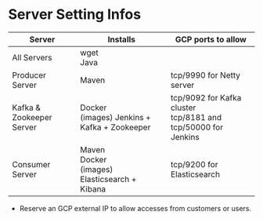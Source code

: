 # Server Setting Infos

| Server | Installs | GCP ports to allow |
| ------ | -------- | ------------------ |
| All Servers | wget <br> Java |  |
| Producer Server | Maven | tcp/9990 for Netty server |
| Kafka & Zookeeper Server | Docker <br> (images) Jenkins + Kafka + Zookeeper | tcp/9092 for Kafka cluster <br> tcp/8181 and tcp/50000 for Jenkins |
| Consumer Server | Maven <br> Docker <br> (images) Elasticsearch + Kibana | tcp/9200 for Elasticsearch |

* Reserve an GCP external IP to allow accesses from customers or users.